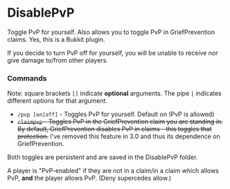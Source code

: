 # DisablePvP
Toggle PvP for yourself. Also allows you to toggle PvP in GriefPrevention claims. Yes, this is a Bukkit plugin.

If you decide to turn PvP off for yourself, you will be unable to receive nor give damage to/from other players.

### Commands
Note: square brackets `[]` indicate __optional__ arguments. The pipe `|` indicates different options for that argument.
- `/pvp [on|off]` - Toggles PvP for yourself. Default on (PvP is allowed)
- ~~`claimpvp` - Toggles PvP in the GriefPrevention claim you are standing in. By default, GriefPrevention disables PvP in claims - this toggles that protection.~~ I've removed this feature in 3.0 and thus its dependence on GriefPrevention.

Both toggles are persistent and are saved in the DisablePvP folder.

A player is "PvP-enabled" if they are not in a claim/in a claim which allows PvP, **and** the player allows PvP. (Deny supercedes allow.)
